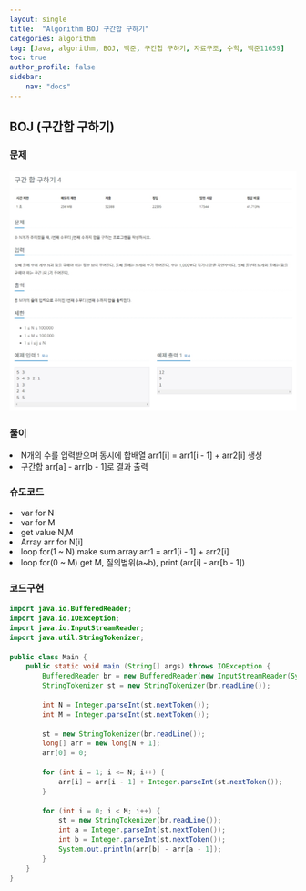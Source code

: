 ```yaml
---
layout: single
title:  "Algorithm BOJ 구간합 구하기"
categories: algorithm
tag: [Java, algorithm, BOJ, 백준, 구간합 구하기, 자료구조, 수학, 백준11659]
toc: true
author_profile: false
sidebar:
    nav: "docs"
---
```

## BOJ (구간합 구하기)

### 문제
  ![구간합 구하기](/assets/img/BOJ11659.jpg)

### 풀이
<li>N개의 수를 입력받으며 동시에 합배열 arr1[i] = arr1[i - 1] + arr2[i] 생성</li>
<li>구간합 arr[a] - arr[b - 1]로 결과 출력</li>

### 슈도코드
<li>var for N</li>
<li>var for M</li>
<li>get value N,M</li>
<li>Array arr for N[i]</li>
<li>loop for(1 ~ N) make sum array arr1 = arr1[i - 1] + arr2[i]</li>
<li>loop for(0 ~ M) get M, 질의범위(a~b), print (arr[i] - arr[b - 1])</li>

### 코드구현
```java
import java.io.BufferedReader;
import java.io.IOException;
import java.io.InputStreamReader;
import java.util.StringTokenizer;

public class Main {
    public static void main (String[] args) throws IOException {
        BufferedReader br = new BufferedReader(new InputStreamReader(System.in));
        StringTokenizer st = new StringTokenizer(br.readLine());

        int N = Integer.parseInt(st.nextToken());
        int M = Integer.parseInt(st.nextToken());

        st = new StringTokenizer(br.readLine());
        long[] arr = new long[N + 1];
        arr[0] = 0;

        for (int i = 1; i <= N; i++) {
            arr[i] = arr[i - 1] + Integer.parseInt(st.nextToken());
        }

        for (int i = 0; i < M; i++) {
            st = new StringTokenizer(br.readLine());
            int a = Integer.parseInt(st.nextToken());
            int b = Integer.parseInt(st.nextToken());
            System.out.println(arr[b] - arr[a - 1]);
        }
    }
}
```
